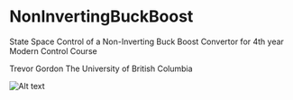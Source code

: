 # NonInvertingBuckBoost
State Space Control of a Non-Inverting Buck Boost Convertor for 4th year Modern Control Course

Trevor Gordon
The University of British Columbia


![Alt text](https://github.com/Trevor16gordon/NonInvertingBuckBoost/blob/master/Non-Inverting%20Buck%20Boost%20Poster.png "Optional Title")
